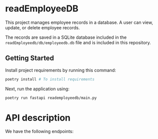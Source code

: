 # readEmployeeDB
This project manages employee records in a database. A user can view, update, or delete employee records.

The records are saved in a SQLite database included in the `readEmployeedb/db/employeedb.db` file and is included in this repository.

## Getting Started
Install project requirements by running this command:
```sh
poetry install # To install requirements
```
Next, run the application using:
```sh
poetry run fastapi reademployeedb/main.py
```

# API description
We have the following endpoints:
